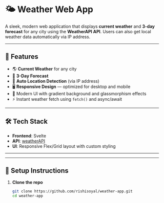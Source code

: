 # 🌤️ Weather Web App

A sleek, modern web application that displays **current weather** and **3-day forecast** for any city using the **WeatherAPI API**. Users can also get local weather data automatically via IP address.

<!-- ToDo -->
<!-- ![screenshot](./screenshot.png) -->

---

## 🚀 Features

- 🌎 **Current Weather** for any city
- 📅 **3-Day Forecast**
- 📍 **Auto Location Detection** (via IP address)
- 🖥️ **Responsive Design** — optimized for desktop and mobile
- 🎨 Modern UI with gradient background and glassmorphism effects
- ⚡️ Instant weather fetch using `fetch()` and async/await

---

## 🛠 Tech Stack

- **Frontend**: Svelte
- **API**: [weatherAPI](https://www.weatherapi.com)
- **UI**: Responsive Flex/Grid layout with custom styling

---

<!-- ToDo -->
<!-- ## 📷 Preview 

| Desktop View | Mobile View |
|--------------|-------------|
| ![desktop](./preview-desktop.png) | ![mobile](./preview-mobile.png) |
-->
---

## 🔧 Setup Instructions

1. **Clone the repo**
   ```bash
   git clone https://github.com/rishisoyal/weather-app.git
   cd weather-app
